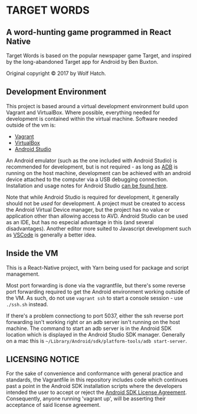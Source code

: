 # TARGET WORDS

## A word-hunting game programmed in React Native

Target Words is based on the popular newspaper game Target, and inspired by the long-abandoned Target app for Android by Ben Buxton.

Original copyright © 2017 by Wolf Hatch.

## Development Environment

This project is based around a virtual development environment build upon Vagrant and VirtualBox. Where possible, everything needed for development is contained within the virtual machine. Software needed outside of the vm is:

- [Vagrant](https://www.vagrantup.com/)
- [VirtualBox](https://www.virtualbox.org/wiki/Downloads)
- [Android Studio](https://developer.android.com/studio/index.html)

An Android emulator (such as the one included with Android Studio) is recommended for development, but is not required - as long as [ADB](https://developer.android.com/studio/command-line/adb.html) is running on the host machine, development can be achieved with an android device attached to the computer via a USB debugging connection. Installation and usage notes for Android Studio [can be found here](https://facebook.github.io/react-native/docs/getting-started.html).

Note that while Android Studio is required for development, it generally should not be _used_ for development. A project must be created to access the Android Virtual Device manager, but the project has no value or application other than allowing access to AVD. Android Studio can be used as an IDE, but has no especial advantage in this (and several disadvantages). Another editor more suited to Javascript development such as [VSCode](https://code.visualstudio.com/) is generally a better idea.

## Inside the VM

This is a React-Native project, with Yarn being used for package and script management.

Most port forwarding is done via the vagrantfile, but there's some reverse port forwarding required to get the Android environment working outside of the VM. As such, do not use `vagrant ssh` to start a console session - use `./ssh.sh` instead.

If there's a problem connectiong to port 5037, either the ssh reverse port forwarding isn't working right or an adb server isn't running on the host machine. The command to start an adb server is in the Android SDK location which is displayed in the Android Studio SDK manager. Generally on a mac this is `~/Library/Android/sdk/platform-tools/adb start-server`.

## LICENSING NOTICE

For the sake of convenience and conformance with general practice and standards, the Vagrantfile in this repository includes code which continues past a point in the Android SDK installation scripts where the developers intended the user to accept or reject the [Android SDK License Agreement](https://developer.android.com/studio/terms.html). Consequently, anyone running 'vagrant up', will be asserting their acceptance of said license agreement.
